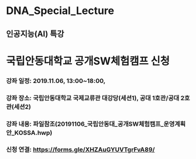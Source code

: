# DNA_Special_Lecture
## 인공지능(AI) 특강

# 국립안동대학교 공개SW체험캠프 신청
### 강좌 일정: 2019.11.06, 13:00~18:00,
### 강좌 장소: 국립안동대학교 국제교류관 대강당(세션1), 공대 1호관/공대 2호관(세션2)
### 강좌 내용: 파일참조(20191106_국립안동대_공개SW체험캠프_운영계획안_KOSSA.hwp)
### 신청 연결: <https://forms.gle/XHZAuGYUVTgrFvA89/>
